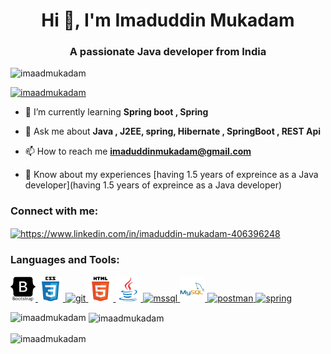 <h1 align="center">Hi 👋, I'm Imaduddin Mukadam</h1>
<h3 align="center">A passionate Java developer from India</h3>

<p align="left"> <img src="https://komarev.com/ghpvc/?username=imaadmukadam&label=Profile%20views&color=0e75b6&style=flat" alt="imaadmukadam" /> </p>

<p align="left"> <a href="https://github.com/ryo-ma/github-profile-trophy"><img src="https://github-profile-trophy.vercel.app/?username=imaadmukadam" alt="imaadmukadam" /></a> </p>

- 🌱 I’m currently learning **Spring boot , Spring**

- 💬 Ask me about **Java , J2EE, spring, Hibernate , SpringBoot , REST Api**

- 📫 How to reach me **imaduddinmukadam@gmail.com**

- 📄 Know about my experiences [having 1.5 years of expreince as a Java developer](having 1.5 years of expreince as a Java developer)

<h3 align="left">Connect with me:</h3>
<p align="left">
<a href="https://linkedin.com/in/https://www.linkedin.com/in/imaduddin-mukadam-406396248" target="blank"><img align="center" src="https://raw.githubusercontent.com/rahuldkjain/github-profile-readme-generator/master/src/images/icons/Social/linked-in-alt.svg" alt="https://www.linkedin.com/in/imaduddin-mukadam-406396248" height="30" width="40" /></a>
</p>

<h3 align="left">Languages and Tools:</h3>
<p align="left"> <a href="https://getbootstrap.com" target="_blank" rel="noreferrer"> <img src="https://raw.githubusercontent.com/devicons/devicon/master/icons/bootstrap/bootstrap-plain-wordmark.svg" alt="bootstrap" width="40" height="40"/> </a> <a href="https://www.w3schools.com/css/" target="_blank" rel="noreferrer"> <img src="https://raw.githubusercontent.com/devicons/devicon/master/icons/css3/css3-original-wordmark.svg" alt="css3" width="40" height="40"/> </a> <a href="https://git-scm.com/" target="_blank" rel="noreferrer"> <img src="https://www.vectorlogo.zone/logos/git-scm/git-scm-icon.svg" alt="git" width="40" height="40"/> </a> <a href="https://www.w3.org/html/" target="_blank" rel="noreferrer"> <img src="https://raw.githubusercontent.com/devicons/devicon/master/icons/html5/html5-original-wordmark.svg" alt="html5" width="40" height="40"/> </a> <a href="https://www.java.com" target="_blank" rel="noreferrer"> <img src="https://raw.githubusercontent.com/devicons/devicon/master/icons/java/java-original.svg" alt="java" width="40" height="40"/> </a> <a href="https://www.microsoft.com/en-us/sql-server" target="_blank" rel="noreferrer"> <img src="https://www.svgrepo.com/show/303229/microsoft-sql-server-logo.svg" alt="mssql" width="40" height="40"/> </a> <a href="https://www.mysql.com/" target="_blank" rel="noreferrer"> <img src="https://raw.githubusercontent.com/devicons/devicon/master/icons/mysql/mysql-original-wordmark.svg" alt="mysql" width="40" height="40"/> </a> <a href="https://postman.com" target="_blank" rel="noreferrer"> <img src="https://www.vectorlogo.zone/logos/getpostman/getpostman-icon.svg" alt="postman" width="40" height="40"/> </a> <a href="https://spring.io/" target="_blank" rel="noreferrer"> <img src="https://www.vectorlogo.zone/logos/springio/springio-icon.svg" alt="spring" width="40" height="40"/> </a> </p>

<p><img align="left" src="https://github-readme-stats.vercel.app/api/top-langs?username=imaadmukadam&show_icons=true&locale=en&layout=compact" alt="imaadmukadam" /></p>

<p>&nbsp;<img align="center" src="https://github-readme-stats.vercel.app/api?username=imaadmukadam&show_icons=true&locale=en" alt="imaadmukadam" /></p>

<p><img align="center" src="https://github-readme-streak-stats.herokuapp.com/?user=imaadmukadam&" alt="imaadmukadam" /></p>
